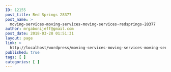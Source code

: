 ```yaml
---
ID: 12155
post_title: Red Springs 28377
post_name: >
  moving-services-moving-services-moving-services-redsprings-28377
author: mrgabonijeff@gmail.com
post_date: 2018-03-28 01:51:31
layout: page
link: >
  http://localhost/wordpress/moving-services-moving-services-moving-services-redsprings-28377/
published: true
tags: [ ]
categories: [ ]
---
```

